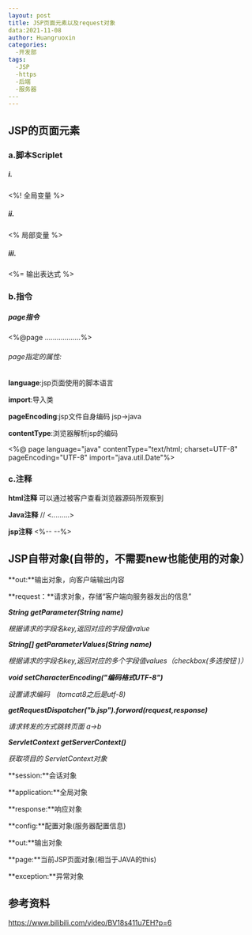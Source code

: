 ```yaml
---
layout: post
title: JSP页面元素以及request对象
data:2021-11-08
author: Huangruoxin
categories:
  -开发部
tags:
  -JSP
  -https
  -后端
  -服务器
​---
---
```




## JSP的页面元素



### a.脚本Scriplet

##### i.

<%!	全局变量	%>

##### ii.

<%	局部变量	%>

##### iii.

<%=	输出表达式	%>

### b.指令

##### page指令

<%@page ………………%>

###### page指定的属性:

**language**:jsp页面使用的脚本语言

**import**:导入类

**pageEncoding**:jsp文件自身编码 jsp->java

**contentType**:浏览器解析jsp的编码

<%@ page language="java" contentType="text/html; charset=UTF-8"
  pageEncoding="UTF-8" import="java.util.Date"%>

### c.注释

**html注释**	<!-- --> 可以通过被客户查看浏览器源码所观察到

**Java注释**	 // <*..*.......>

**jsp注释**	    <%-- --%>

## JSP自带对象(自带的，不需要new也能使用的对象）



**out:**输出对象，向客户端输出内容

**request：**请求对象，存储“客户端向服务器发出的信息”

***String getParameter(String name)***

*根据请求的字段名key,返回对应的字段值value*

***String[] getParameterValues(String name)***

*根据请求的字段名key,返回对应的多个字段值values（checkbox(多选按钮 )）*

***void setCharacterEncoding("编码格式UTF-8")***

*设置请求编码　(tomcat8之后是utf-8)*

***getRequestDispatcher("b.jsp").forword(request,response)***

*请求转发的方式跳转页面 a->b*

***ServletContext getServerContext()***

*获取项目的 ServletContext对象*

**session:**会话对象

**application:**全局对象

**response:**响应对象

**config:**配置对象(服务器配置信息)

**out:**输出对象

**page:**当前JSP页面对象(相当于JAVA的this)

**exception:**异常对象



## 参考资料

https://www.bilibili.com/video/BV18s411u7EH?p=6

